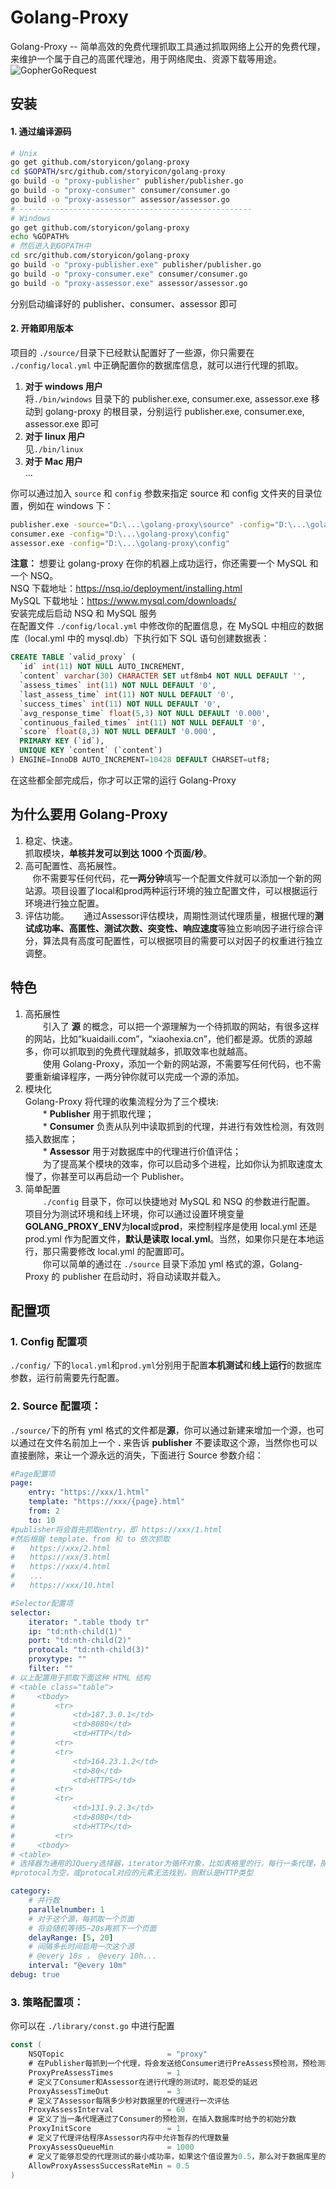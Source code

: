 # Golang-Proxy

Golang-Proxy -- 简单高效的免费代理抓取工具通过抓取网络上公开的免费代理，来维护一个属于自己的高匿代理池，用于网络爬虫、资源下载等用途。
![GopherGoRequest](https://raw.githubusercontent.com/parnurzeal/gorequest/gh-pages/images/Gopher_GoRequest_400x300.jpg)

## 安装

#### 1. 通过编译源码

```bash
# Unix
go get github.com/storyicon/golang-proxy
cd $GOPATH/src/github.com/storyicon/golang-proxy
go build -o "proxy-publisher" publisher/publisher.go
go build -o "proxy-consumer" consumer/consumer.go
go build -o "proxy-assessor" assessor/assessor.go
# ----------------------------------------------------
# Windows
go get github.com/storyicon/golang-proxy
echo %GOPATH%
# 然后进入到GOPATH中
cd src/github.com/storyicon/golang-proxy
go build -o "proxy-publisher.exe" publisher/publisher.go
go build -o "proxy-consumer.exe" consumer/consumer.go
go build -o "proxy-assessor.exe" assessor/assessor.go
```

分别启动编译好的 publisher、consumer、assessor 即可

#### 2. 开箱即用版本

项目的 `./source/`目录下已经默认配置好了一些源，你只需要在 `./config/local.yml` 中正确配置你的数据库信息，就可以进行代理的抓取。

1.  **对于 windows 用户**  
    将`./bin/windows` 目录下的 publisher.exe, consumer.exe, assessor.exe 移动到 golang-proxy 的根目录，分别运行 publisher.exe, consumer.exe, assessor.exe 即可
2.  **对于 linux 用户**  
    见`./bin/linux`
3.  **对于 Mac 用户**  
     ...

你可以通过加入 `source` 和 `config` 参数来指定 source 和 config 文件夹的目录位置，例如在 windows 下：

```bash
publisher.exe -source="D:\...\golang-proxy\source" -config="D:\...\golang-proxy\config"
consumer.exe -config="D:\...\golang-proxy\config"
assessor.exe -config="D:\...\golang-proxy\config"
```

**注意：**
想要让 golang-proxy 在你的机器上成功运行，你还需要一个 MySQL 和一个 NSQ。  
NSQ 下载地址：https://nsq.io/deployment/installing.html  
MySQL 下载地址：https://www.mysql.com/downloads/  
安装完成后启动 NSQ 和 MySQL 服务  
在配置文件 `./config/local.yml` 中修改你的配置信息，在 MySQL 中相应的数据库（local.yml 中的 mysql.db）下执行如下 SQL 语句创建数据表：

```sql
CREATE TABLE `valid_proxy` (
  `id` int(11) NOT NULL AUTO_INCREMENT,
  `content` varchar(30) CHARACTER SET utf8mb4 NOT NULL DEFAULT '',
  `assess_times` int(11) NOT NULL DEFAULT '0',
  `last_assess_time` int(11) NOT NULL DEFAULT '0',
  `success_times` int(11) NOT NULL DEFAULT '0',
  `avg_response_time` float(5,3) NOT NULL DEFAULT '0.000',
  `continuous_failed_times` int(11) NOT NULL DEFAULT '0',
  `score` float(8,3) NOT NULL DEFAULT '0.000',
  PRIMARY KEY (`id`),
  UNIQUE KEY `content` (`content`)
) ENGINE=InnoDB AUTO_INCREMENT=10428 DEFAULT CHARSET=utf8;
```

在这些都全部完成后，你才可以正常的运行 Golang-Proxy

## 为什么要用 Golang-Proxy

1.  稳定、快速。  
    抓取模块，**单核并发可以到达 1000 个页面/秒**。
2.  高可配置性、高拓展性。  
    你不需要写任何代码，花**一两分钟**填写一个配置文件就可以添加一个新的网站源。项目设置了local和prod两种运行环境的独立配置文件，可以根据运行环境进行独立配置。
3.  评估功能。  
    通过Assessor评估模块，周期性测试代理质量，根据代理的**测试成功率、高匿性、测试次数、突变性、响应速度**等独立影响因子进行综合评分，算法具有高度可配置性，可以根据项目的需要可以对因子的权重进行独立调整。

## 特色

1.  高拓展性  
    　　引入了 **源** 的概念，可以把一个源理解为一个待抓取的网站，有很多这样的网站，比如“kuaidaili.com”，“xiaohexia.cn”，他们都是源。优质的源越多，你可以抓取到的免费代理就越多，抓取效率也就越高。  
    　　使用 Golang-Proxy，添加一个新的网站源，不需要写任何代码，也不需要重新编译程序，一两分钟你就可以完成一个源的添加。
2.  模块化  
    Golang-Proxy 将代理的收集流程分为了三个模块:  
    　　* **Publisher** 用于抓取代理；  
    　　* **Consumer** 负责从队列中读取抓到的代理，并进行有效性检测，有效则插入数据库；  
    　　\* **Assessor** 用于对数据库中的代理进行价值评估；  
    　　为了提高某个模块的效率，你可以启动多个进程，比如你认为抓取速度太慢了，你甚至可以再启动一个 Publisher。
3.  简单配置  
    　　`./config` 目录下，你可以快捷地对 MySQL 和 NSQ 的参数进行配置。  
    项目分为测试环境和线上环境，你可以通过设置环境变量**GOLANG_PROXY_ENV**为**local**或**prod**，来控制程序是使用 local.yml 还是 prod.yml 作为配置文件，**默认是读取 local.yml**。当然，如果你只是在本地运行，那只需要修改 local.yml 的配置即可。  
    　　你可以简单的通过在 `./source` 目录下添加 yml 格式的源，Golang-Proxy 的 publisher 在启动时，将自动读取并载入。

## 配置项

### 1. Config 配置项

`./config/` 下的`local.yml`和`prod.yml`分别用于配置**本机测试**和**线上运行**的数据库参数，运行前需要先行配置。

### 2. Source 配置项：

`./source/`下的所有 yml 格式的文件都是**源**，你可以通过新建来增加一个源，也可以通过在文件名前加上一个 **.** 来告诉 **publisher** 不要读取这个源，当然你也可以直接删除，来让一个源永远的消失，下面进行 Source 参数介绍：

```yml
#Page配置项
page:
    entry: "https://xxx/1.html"
    template: "https://xxx/{page}.html"
    from: 2
    to: 10
#publisher将会首先抓取entry，即 https://xxx/1.html
#然后根据 template、from 和 to 依次抓取
#　　https://xxx/2.html
#　　https://xxx/3.html
#　　https://xxx/4.html
#　　...
#　　https://xxx/10.html
```

```yml
#Selector配置项
selector:
    iterator: ".table tbody tr"
    ip: "td:nth-child(1)"
    port: "td:nth-child(2)"
    protocal: "td:nth-child(3)"
    proxytype: ""
    filter: ""
# 以上配置用于抓取下面这种 HTML 结构
# <table class="table">
#     <tbody>
#         <tr>
#             <td>187.3.0.1</td>
#             <td>8080</td>
#             <td>HTTP</td>
#         <tr>
#         <tr>
#             <td>164.23.1.2</td>
#             <td>80</td>
#             <td>HTTPS</td>
#         <tr>
#         <tr>
#             <td>131.9.2.3</td>
#             <td>8080</td>
#             <td>HTTP</td>
#         <tr>
#     <tbody>
# <table>
# 选择器为通用的JQuery选择器，iterator为循环对象，比如表格里的行，每行一条代理，那这个行的选择器就是iterator，而ip、port、protocal则是在iterator选择器的基础上进行子元素的查找。至于proxytype和filter忽略即可，这两个参数是为将来的功能拓展预留的项目。
#protocal为空，或protocal对应的元素无法找到，则默认是HTTP类型
```

```yml
category:
    # 并行数
    parallelnumber: 1
    # 对于这个源，每抓取一个页面
    # 将会随机等待5~20s再抓下一个页面
    delayRange: [5, 20]
    # 间隔多长时间启用一次这个源
    # @every 10s ， @every 10h...
    interval: "@every 10m"
debug: true
```

### 3. 策略配置项：

你可以在 `./library/const.go` 中进行配置

```go
const (
	NSQTopic                       = "proxy"
	# 在Publisher每抓到一个代理，将会发送给Consumer进行PreAssess预检测，预检测程序将使用这个代理会访问httpbin.org，通过的才会插入到数据库，ProxyPreAssessTimes定义了访问时允许的trytimes次数
	ProxyPreAssessTimes            = 1
	# 定义了Consumer和Assessor在进行代理的测试时，能忍受的延迟
	ProxyAssessTimeOut             = 3
	# 定义了Assessor每隔多少秒对数据里的代理进行一次评估
	ProxyAssessInterval            = 60
	# 定义了当一条代理通过了Consumer的预检测，在插入数据库时给予的初始分数
	ProxyInitScore                 = 1
	# 定义了代理评估程序Assessor内存中允许暂存的代理数量
	ProxyAssessQueueMin            = 1000
	# 定义了能够忍受的代理测试的最小成功率，如果这个值设置为0.5，那么对于数据库里的每条代理，从概率上可以保证每使用两次，有一次可以成功。如果是0.8，则保证数据库中的每条代理都有80%的使用成功率
	AllowProxyAssessSuccessRateMin = 0.5
)
```
